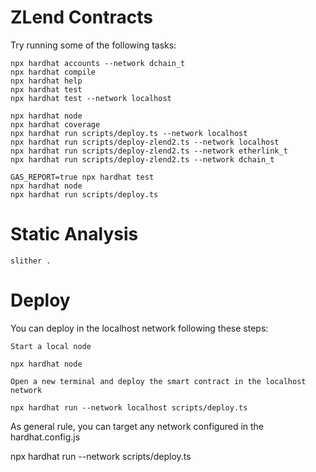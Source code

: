 # ZLend Contracts


Try running some of the following tasks:

```shell
npx hardhat accounts --network dchain_t
npx hardhat compile
npx hardhat help
npx hardhat test
npx hardhat test --network localhost

npx hardhat node
npx hardhat coverage
npx hardhat run scripts/deploy.ts --network localhost
npx hardhat run scripts/deploy-zlend2.ts --network localhost
npx hardhat run scripts/deploy-zlend2.ts --network etherlink_t
npx hardhat run scripts/deploy-zlend2.ts --network dchain_t

GAS_REPORT=true npx hardhat test
npx hardhat node
npx hardhat run scripts/deploy.ts
```



# Static Analysis 
```
slither .
```

# Deploy

You can deploy in the localhost network following these steps:

    Start a local node

    npx hardhat node

    Open a new terminal and deploy the smart contract in the localhost network

    npx hardhat run --network localhost scripts/deploy.ts

As general rule, you can target any network configured in the hardhat.config.js

npx hardhat run --network <your-network> scripts/deploy.ts


